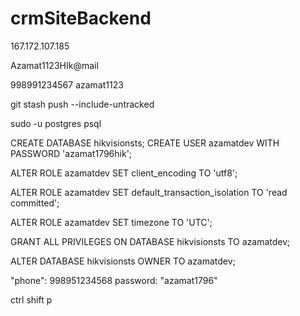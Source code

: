 # crmSiteBackend
167.172.107.185

Azamat1123HIk@mail

998991234567
azamat1123


git stash push --include-untracked



sudo -u postgres psql

CREATE DATABASE hikvisionsts;
CREATE USER azamatdev WITH PASSWORD 'azamat1796hik';

ALTER ROLE azamatdev SET client_encoding TO 'utf8';

ALTER ROLE azamatdev SET default_transaction_isolation TO 'read committed';

ALTER ROLE azamatdev SET timezone TO 'UTC';

GRANT ALL PRIVILEGES ON DATABASE hikvisionsts TO azamatdev;

ALTER DATABASE hikvisionsts OWNER TO azamatdev;


 "phone": 998951234568
 password: "azamat1796"


 ctrl shift p
 